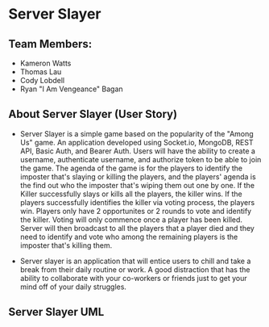 # Server Slayer

## Team Members:

- Kameron Watts
- Thomas Lau
- Cody Lobdell
- Ryan "I Am Vengeance" Bagan

## About Server Slayer (User Story)

- Server Slayer is a simple game based on the popularity of the "Among Us" game. An application developed using Socket.io, MongoDB, REST API, Basic Auth, and Bearer Auth. Users will have the ability to create a username, authenticate username, and authorize token to be able to join the game. The agenda of the game is for the players to identify the imposter that's slaying or killing the players, and the players' agenda is the find out who the imposter that's wiping them out one by one. If the Killer successfully slays or kills all the players, the killer wins. If the players successfully identifies the killer via voting process, the players win. Players only have 2 opportunites or 2 rounds to vote and identify the killer. Voting will only commence once a player has been killed. Server will then broadcast to all the players that a player died and they need to identify and vote who among the remaining players is the imposter that's killing them.

- Server slayer is an application that will entice users to chill and take a break from their daily routine or work. A good distraction that has the ability to collaborate with your co-workers or friends just to get your mind off of your daily struggles.

## Server Slayer UML
